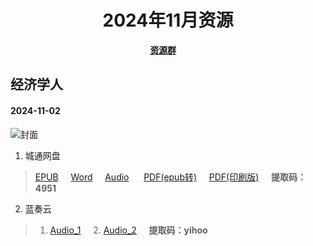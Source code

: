 <div align="center">

# 2024年11月资源

[**资源群**](https://qm.qq.com/q/XNwz6qD0IO)&nbsp;&nbsp;&nbsp;&nbsp;

</div>

## 经济学人
#### 2024-11-02


![封面](https://www.economist.com/cdn-cgi/image/width=360,quality=80,format=auto/content-assets/images/20241102_DE_EU.jpg)

1. 城通网盘
> [EPUB]( "我不会告诉你提取码是4951")&nbsp;&nbsp;&nbsp;&nbsp; [Word]( "我不会告诉你提取码是4951")&nbsp;&nbsp;&nbsp;&nbsp; [Audio]( "我不会告诉你提取码是4951") &nbsp;&nbsp;&nbsp;&nbsp; [PDF(epub转)]( "我不会告诉你提取码是4951")&nbsp;&nbsp;&nbsp;&nbsp; [PDF(印刷版)]( "我不会告诉你提取码是4951")&nbsp;&nbsp;&nbsp;&nbsp; **提取码：4951**<br>
2. 蓝奏云
> 1. [Audio_1](https://yihoo.lanzouo.com/i7eyr2daqzpc)&nbsp;&nbsp;&nbsp;&nbsp; 2. [Audio_2](https://yihoo.lanzouo.com/iRFJF2daqw9i)&nbsp;&nbsp;&nbsp;&nbsp; **提取码：yihoo**<br>
